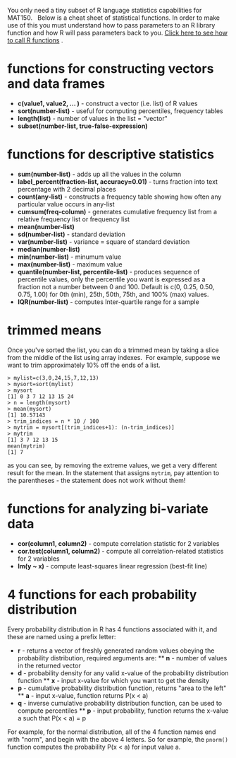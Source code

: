 You only need a tiny subset of R language statistics capabilities for MAT150.   Below is a cheat sheet of statistical functions.  In order to make use of this you must understand how to pass parameters to an R library function and how R will pass parameters back to you.   [Click here to see how to call R functions](R-function-calls.md) .

# functions for constructing vectors and data frames

* **c(value1, value2, ... )** - construct a vector (i.e. list) of R values
* **sort(number-list)** - useful for computing percentiles, frequency tables
* **length(list)** - number of values in the list = "vector"
* **subset(number-list, true-false-expression)**

# functions for descriptive statistics

* **sum(number-list)** - adds up all the values in the column
* **label_percent(fraction-list, accuracy=0.01)** - turns fraction into text percentage with 2 decimal places
* **count(any-list)** - constructs a frequency table showing how often any particular value occurs in any-list
* **cumsum(freq-column)** - generates cumulative frequency list from a relative frequency list or frequency list
* **mean(number-list)** 
* **sd(number-list)** - standard deviation
* **var(number-list)** - variance = square of standard deviation
* **median(number-list)** 
* **min(number-list)** - minumum value
* **max(number-list)** - maximum value
* **quantile(number-list, percentile-list)** - produces sequence of percentile values, only the percentile you want is expressed as a fraction not a number between 0 and 100.   Default is c(0, 0.25, 0.50, 0.75, 1.00) for 0th (min), 25th, 50th, 75th, and 100% (max) values.
* **IQR(number-list)** - computes Inter-quartile range for a sample

# trimmed means

Once you've sorted the list, you can do a trimmed mean by taking a slice from the middle of the list using array indexes.  For example, suppose we want to trim approximately 10% off the ends of a list.

```
> mylist=c(3,0,24,15,7,12,13)
> mysort=sort(mylist)
> mysort
[1] 0 3 7 12 13 15 24
> n = length(mysort)
> mean(mysort)
[1] 10.57143
> trim_indices = n * 10 / 100
> mytrim = mysort[(trim_indices+1): (n-trim_indices)]
> mytrim
[1] 3 7 12 13 15
mean(mytrim)
[1] 7
```
as you can see, by removing the extreme values, we get a very different result for the mean.  In the statement that assigns `mytrim`, pay attention to the parentheses - the statement does not work without them!


# functions for analyzing bi-variate data

* **cor(column1, column2)** - compute correlation statistic for 2 variables 
* **cor.test(column1, column2)** - compute all correlation-related statistics for 2 variables
* **lm(y ~ x)** - compute least-squares linear regression (best-fit line)

# 4 functions for each probability distribution

Every probability distribution in R has 4 functions associated with it, and these are named using a prefix letter:

* **r** - returns a vector of freshly generated random values obeying the probability distribution, required arguments are:
** **n** - number of values in the returned vector
* **d** - probability density for any valid x-value of the probability distribution function
** **x** - input x-value for which you want to get the density
* **p** - cumulative probability distribution function, returns "area to the left"
** **a** - input x-value, function returns P(x < a)
* **q** - inverse cumulative probability distribution function, can be used to compute percentiles
** **p** - input probability, function returns the x-value a such that P(x < a) = p

For example, for the normal distribution, all of the 4 function names end with "norm", and begin with the above 4 letters.  So for example, the `pnorm()` function computes the probability P(x < a) for input value a.
